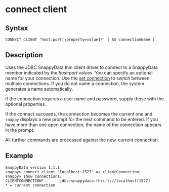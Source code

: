 # connect client

## Syntax

```pre
CONNECT CLIENT 'host:port[;property=value]*' [ AS connectionName ]
```

## Description

Uses the JDBC SnappyData thin client driver to connect to a SnappyData member indicated by the *host:port* values. You can specify an optional name for your connection. Use the [set connection](set_connection.md) to switch between multiple connections. If you do not name a connection, the system generates a name automatically.

If the connection requires a user name and password, supply those with the optional properties.

If the connect succeeds, the connection becomes the current one and `snappy` displays a new prompt for the next command to be entered. If you have more than one open connection, the name of the connection appears in the prompt.

All further commands are processed against the new, current connection.

## Example

```pre
SnappyData version 1.1.1 
snappy> connect client 'localhost:1527' as clientConnection;
snappy> show connections;
CLIENTCONNECTION* -     jdbc:snappydata:thrift://localhost[1527]
* = current connection
```



